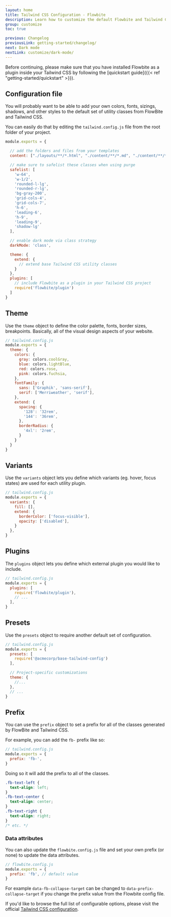 ```yaml
---
layout: home
title: Tailwind CSS Configuration - Flowbite
description: Learn how to customize the default Flowbite and Tailwind CSS options and styles
group: customize
toc: true

previous: Changelog
previousLink: getting-started/changelog/
next: Dark mode
nextLink: customize/dark-mode/
---
```


Before continuing, please make sure that you have installed Flowbite as a plugin inside your Tailwind CSS by following the [quickstart guide]({{< ref "getting-started/quickstart" >}}).

## Configuration file

You will probably want to be able to add your own colors, fonts, sizings, shadows, and other styles to the default set of utility classes from FlowBite and Tailwind CSS.

You can easily do that by editing the `tailwind.config.js` file from the root folder of your project.

```javascript
module.exports = {

  // add the folders and files from your templates
  content: ["./layouts/**/*.html", "./content/**/*.md", "./content/**/*.html", "./src/**/*.js"],

  // make sure to safelist these classes when using purge
  safelist: [
    'w-64',
    'w-1/2',
    'rounded-l-lg',
    'rounded-r-lg',
    'bg-gray-200',
    'grid-cols-4',
    'grid-cols-7',
    'h-6',
    'leading-6',
    'h-9',
    'leading-9',
    'shadow-lg'
  ],

  // enable dark mode via class strategy
  darkMode: 'class',

  theme: {
    extend: {
      // extend base Tailwind CSS utility classes
    }
  },
  plugins: [
    // include Flowbite as a plugin in your Tailwind CSS project
    require('flowbite/plugin')
  ]
}
```

## Theme

Use the `theme` object to define the color palette, fonts, border sizes, breakpoints. Basically, all of the visual design aspects of your website.

```javascript
// tailwind.config.js
module.exports = {
  theme: {
    colors: {
      gray: colors.coolGray,
      blue: colors.lightBlue,
      red: colors.rose,
      pink: colors.fuchsia,
    },
    fontFamily: {
      sans: ['Graphik', 'sans-serif'],
      serif: ['Merriweather', 'serif'],
    },
    extend: {
      spacing: {
        '128': '32rem',
        '144': '36rem',
      },
      borderRadius: {
        '4xl': '2rem',
      }
    }
  }
}
```

## Variants

Use the `variants` object lets you define which variants (eg. hover, focus states) are used for each utility plugin.

```javascript
// tailwind.config.js
module.exports = {
  variants: {
    fill: [],
    extend: {
      borderColor: ['focus-visible'],
      opacity: ['disabled'],
    }
  },
}
```

## Plugins

The `plugins` object lets you define which external plugin you would like to include.

```javascript
// tailwind.config.js
module.exports = {
  plugins: [
    require('flowbite/plugin'),
    // ...
  ],
}
```

## Presets

Use the `presets` object to require another default set of configuration.

```javascript
// tailwind.config.js
module.exports = {
  presets: [
    require('@acmecorp/base-tailwind-config')
  ],

  // Project-specific customizations
  theme: {
    //...
  },
  // ...
}
```

## Prefix

You can use the `prefix` object to set a prefix for all of the classes generated by FlowBite and Tailwind CSS.

For example, you can add the `fb-` prefix like so:

```javascript
// tailwind.config.js
module.exports = {
  prefix: 'fb-',
}
```

Doing so it will add the prefix to all of the classes.

```css
.fb-text-left {
  text-align: left;
}
.fb-text-center {
  text-align: center;
}
.fb-text-right {
  text-align: right;
}
/* etc. */
```

### Data attributes

You can also update the `flowbite.config.js` file and set your own prefix (or none) to update the data attributes.

```javascript
// flowbite.config.js
module.exports = {
  prefix: 'fb', // default value
}
```

For example `data-fb-collapse-target` can be changed to `data-prefix-collapse-target` if you change the prefix value from the Flowbite config file.

If you'd like to browse the full list of configurable options, please visit the official <a href="https://tailwindcss.com/docs/configuration" rel="nofollow">Tailwind CSS configuration</a>.
